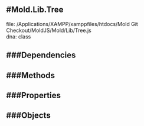 
#Mold.Lib.Tree
---------------------------------------

file: /Applications/XAMPP/xamppfiles/htdocs/Mold Git Checkout/MoldJS/Mold/Lib/Tree.js  
dna: class


	




###Dependencies
--------------




   
###Methods
--------------

   
###Properties
-------------

   
###Objects
------------


		
